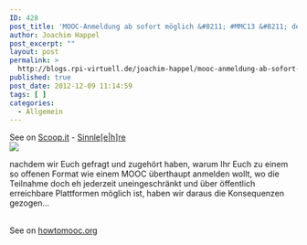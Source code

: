```yaml
---
ID: 428
post_title: 'MOOC-Anmeldung ab sofort möglich &#8211; #MMC13 &#8211; der Open MOOC-Maker Course 2013'
author: Joachim Happel
post_excerpt: ""
layout: post
permalink: >
  http://blogs.rpi-virtuell.de/joachim-happel/mooc-anmeldung-ab-sofort-moglich-mmc13-der-open-mooc-maker-course-2013/
published: true
post_date: 2012-12-09 11:14:59
tags: [ ]
categories:
  - Allgemein
---
```

See on <a href='http://www.scoop.it/t/sinnle-e-h-re/p/3657592087/mooc-anmeldung-ab-sofort-moglich-mmc13-der-open-mooc-maker-course-2013'>Scoop.it</a> - <a href='http://www.scoop.it/t/sinnle-e-h-re'>Sinnle[e|h]re</a><br /><a href='http://www.scoop.it/t/sinnle-e-h-re/p/3657592087/mooc-anmeldung-ab-sofort-moglich-mmc13-der-open-mooc-maker-course-2013'><img src='http://img.scoop.it/Hm5OgEU6odaFVLjHizSh9zl72eJkfbmt4t8yenImKBXEejxNn4ZJNZ2ss5Ku7Cxt' /></a><br /><p>nachdem wir Euch gefragt und zugeh&ouml;rt haben, warum Ihr Euch zu einem so offenen Format wie einem MOOC &uuml;berthaupt anmelden wollt, wo die Teilnahme doch eh jederzeit uneingeschr&auml;nkt und &uuml;ber &ouml;ffentlich erreichbare Plattformen m&ouml;glich ist, haben wir daraus die Konsequenzen gezogen...</p><br />See on <a href='http://howtomooc.org/mooc-anmeldung-ab-sofort-moglich-warum-so-und-nicht-anders/'>howtomooc.org</a>